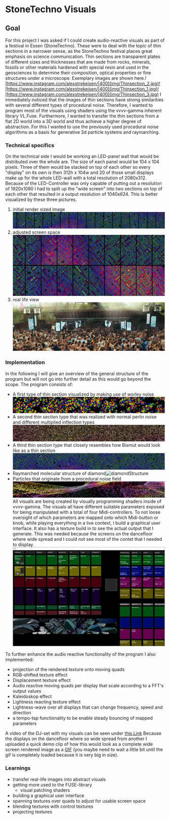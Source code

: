 # StoneTechno Visuals

## Goal

For this project I was asked if I could create audio-reactive visuals as part of a festival in Essen (StoneTechno). These were to deal with the topic of thin sections in a narrower sense, as the StoneTechno festival places great emphasis on science communication. Thin sections are transparent plates of different sizes and thicknesses that are made from rocks, minerals, fossils or other materials hardened with special resin and used in the geosciences to determine their composition, optical properties or fine structures under a microscope. Exemplary images are shown here.![https://www.instagram.com/alexstrekeisen/|400](img/Thinsection_2.jpg)![https://www.instagram.com/alexstrekeisen/|400](img/Thinsection_1.jpg)![https://www.instagram.com/alexstrekeisen/|400](img/Thinsection_3.jpg)
I immediately noticed that the images of thin sections have strong similarities with several different types of procedural noise. Therefore, I wanted to program most of the visuals using shaders using the vvvv-gamma inherent library VL.Fuse.
Furthermore, I wanted to transfer the thin sections from a flat 2D world into a 3D world and thus achieve a higher degree of abstraction. For this I wanted to use the previously used procedural noise algorithms as a basis for generative 3d particle systems and raymarching.

### Technical specifics

On the technical side I would be working an LED-panel wall that would be distributed over the whole are. The size of each panel would be 104 x 104 pixels. Three of them would be stacked on top of each other so every "display" on its own is then 312h x 104w and 20 of those small displays make up for the whole LED-wall with a total resolution of 2080x312. Because of the LED-Controller was only capable of putting out a resolution of 1920x1080 I had to split up the "wide screen" into two sections on top of each other that resulted in a output resolution of 1040x624. This is better visualized by these three pictures.

1. initial render sized image ![screenlayout_1](img/ScreenLayout_1.png)
2. adjusted screen space ![screenlayout_2](img/ScreenLayout_2.png)
3. real life view ![screensRL](img/ScreenLayout_4.png)

### Implementation

In the following I will give an overview of the general structure of the program but will not go into further detail as this would go beyond the scope.
The program consists of:

- A first type of thin section visualized by making use of worley noise ![thinsection_1](img/My_Thinsection_1.png)
- A second thin section type that was realized with normal perlin noise and different multiplied inflection types![secondThinsection](img/My_Thinsection_2.png)
- A third thin section type that closely resembles how Bismut would look like as a thin section![thinsection3](img/My_Thinsection_3.png)
- Raymarched molecular structure of diamond![diamondStructure](img/My_Diamon_1.png)
- Particles that originate from a procedural noise field![particleField](img/My_Particles_1.png)
All visuals are being created by visually programming shaders inside of vvvv-gamma. The visuals all have different suitable parameters exposed for being manipulated with a total of four Midi-controllers. To not loose oversight of which parameters are mapped onto which Midi-button or knob, while playing everything in a live context, I build a graphical user interface. It also has a texture build in to see the actual output  that I generate. This was needed because the screens on the dancefloor where wide spread and I could not see most of the contet that I needed to display.
![GUI](img/GraphicalInterface_1.png)

To further enhance the audio reactive functionality of the program I also implemented:

- projection of the rendered texture onto moving quads
- RGB-shifted texture effect
- Displacement texture effect
- Audio reactive moving quads per display that scale according to a FFT's output values
- Kaleidoskop effect
- Lightness reacting texture effect
- Lightness-wave over all displays that can change frequency, speed and direction
- a tempo-tap functionality to be enable steady bouncing of mapped parameters

A video of the DJ-set with my visuals can be seen under [this Link](https://www.youtube.com/watch?v=kVMqMlmZmLQ&t=2732s)
Because the displays on the dancefloor where so wide spread from another I uploaded a quick demo clip of how this would look as a complete wide screen rendered image as a [GIF](https://1drv.ms/i/s!AuYNJNLvJdI8kud9PRPv6xiU_zEUkg?e=M7y6K9) (you maybe need to wait a little bit until the gif is completely loaded because it is very big in size).

### Learnings

- transfer real-life images into abstract visuals
- getting more used to the FUSE-library
  - visual patching shaders
- building a graphical user interface
- spanning textures over quads to adjust for usable screen space
- blending textures with control textures
- projecting textures
